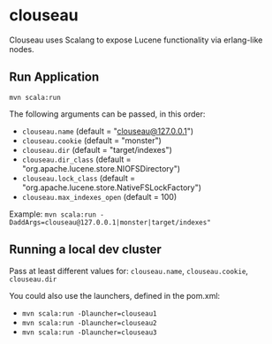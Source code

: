 # clouseau

Clouseau uses Scalang to expose Lucene functionality via erlang-like nodes.

## Run Application

`mvn scala:run`

The following arguments can be passed, in this order:
* `clouseau.name` (default = "clouseau@127.0.0.1")
* `clouseau.cookie` (default = "monster")
* `clouseau.dir` (default = "target/indexes")
* `clouseau.dir_class` (default = "org.apache.lucene.store.NIOFSDirectory")
* `clouseau.lock_class` (default = "org.apache.lucene.store.NativeFSLockFactory")
* `clouseau.max_indexes_open` (default = 100)

Example: `mvn scala:run -DaddArgs=clouseau@127.0.0.1|monster|target/indexes"`

## Running a local dev cluster

Pass at least different values for: `clouseau.name`, `clouseau.cookie`, `clouseau.dir` 
 
You could also use the launchers, defined in the pom.xml:
- `mvn scala:run -Dlauncher=clouseau1`
- `mvn scala:run -Dlauncher=clouseau2`
- `mvn scala:run -Dlauncher=clouseau3`
